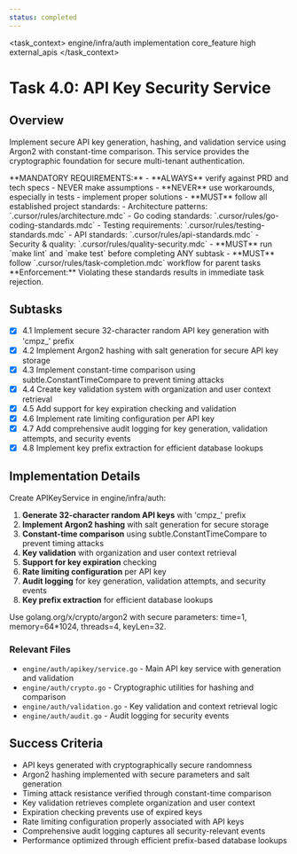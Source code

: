 ```yaml
---
status: completed
---
```


<task_context>
<domain>engine/infra/auth</domain>
<type>implementation</type>
<scope>core_feature</scope>
<complexity>high</complexity>
<dependencies>external_apis</dependencies>
</task_context>

# Task 4.0: API Key Security Service

## Overview

Implement secure API key generation, hashing, and validation service using Argon2 with constant-time comparison. This service provides the cryptographic foundation for secure multi-tenant authentication.

<critical>
**MANDATORY REQUIREMENTS:**
- **ALWAYS** verify against PRD and tech specs - NEVER make assumptions
- **NEVER** use workarounds, especially in tests - implement proper solutions
- **MUST** follow all established project standards:
    - Architecture patterns: `.cursor/rules/architecture.mdc`
    - Go coding standards: `.cursor/rules/go-coding-standards.mdc`
    - Testing requirements: `.cursor/rules/testing-standards.mdc`
    - API standards: `.cursor/rules/api-standards.mdc`
    - Security & quality: `.cursor/rules/quality-security.mdc`
- **MUST** run `make lint` and `make test` before completing ANY subtask
- **MUST** follow `.cursor/rules/task-completion.mdc` workflow for parent tasks
**Enforcement:** Violating these standards results in immediate task rejection.
</critical>

## Subtasks

- [x] 4.1 Implement secure 32-character random API key generation with 'cmpz\_' prefix
- [x] 4.2 Implement Argon2 hashing with salt generation for secure API key storage
- [x] 4.3 Implement constant-time comparison using subtle.ConstantTimeCompare to prevent timing attacks
- [x] 4.4 Create key validation system with organization and user context retrieval
- [x] 4.5 Add support for key expiration checking and validation
- [x] 4.6 Implement rate limiting configuration per API key
- [x] 4.7 Add comprehensive audit logging for key generation, validation attempts, and security events
- [x] 4.8 Implement key prefix extraction for efficient database lookups

## Implementation Details

Create APIKeyService in engine/infra/auth:

1. **Generate 32-character random API keys** with 'cmpz\_' prefix
2. **Implement Argon2 hashing** with salt generation for secure storage
3. **Constant-time comparison** using subtle.ConstantTimeCompare to prevent timing attacks
4. **Key validation** with organization and user context retrieval
5. **Support for key expiration** checking
6. **Rate limiting configuration** per API key
7. **Audit logging** for key generation, validation attempts, and security events
8. **Key prefix extraction** for efficient database lookups

Use golang.org/x/crypto/argon2 with secure parameters: time=1, memory=64\*1024, threads=4, keyLen=32.

### Relevant Files

- `engine/auth/apikey/service.go` - Main API key service with generation and validation
- `engine/auth/crypto.go` - Cryptographic utilities for hashing and comparison
- `engine/auth/validation.go` - Key validation and context retrieval logic
- `engine/auth/audit.go` - Audit logging for security events

## Success Criteria

- API keys generated with cryptographically secure randomness
- Argon2 hashing implemented with secure parameters and salt generation
- Timing attack resistance verified through constant-time comparison
- Key validation retrieves complete organization and user context
- Expiration checking prevents use of expired keys
- Rate limiting configuration properly associated with API keys
- Comprehensive audit logging captures all security-relevant events
- Performance optimized through efficient prefix-based database lookups
